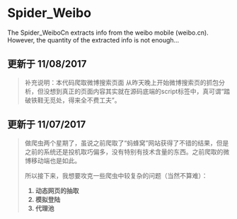 <h1>Spider_Weibo</h1>
<p>The Spider_WeiboCn extracts info from the weibo mobile (weibo.cn). However, the quantity of the extracted info is not enough...</p>

<h2>更新于 11/08/2017</h2>
<blockquote>
<p>补充说明：本代码爬取微博搜索页面
从昨天晚上开始微博搜索页的抓包分析，但没想到真正的页面内容其实就在源码底端的script标签中，真可谓“踏破铁鞋无觅处，得来全不费工夫”。</p>
</blockquote>
<h2>更新于 11/07/2017</h2>
<blockquote>
<p>做爬虫两个星期了，虽说之前爬取了“蚂蜂窝”网站获得了不错的结果，但是之前的系统还是投机取巧偏多，没有特别有技术含量的东西。之前爬取的微博移动端也是如此。</p>
<p>所以接下来，我想要攻克一些爬虫中较复杂的问题（当然不算难）：
   <strong>
   <ol>
  <li>动态网页的抽取</li>
  <li>模拟登陆</li>
  <li>代理池</li>
   </ol>
  </strong>
</p>
</blockquote>
